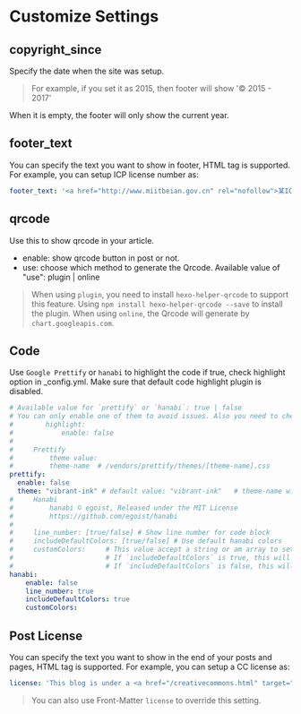 # Customize Settings

## copyright_since

Specify the date when the site was setup.

>  For example, if you set it as 2015, then footer will show '© 2015 - 2017'

When it is empty, the footer will only show the current year.

## footer_text
You can specify the text you want to show in footer, HTML tag is supported.
For example, you can setup ICP license number as:

```yaml
footer_text: '<a href="http://www.miitbeian.gov.cn" rel="nofollow">某ICP备xxxxxxxx号-x</a>'
```

## qrcode

Use this to show qrcode in your article.

- enable: show qrcode button in post or not.
- use: choose which method to generate the Qrcode. Available value of "use": plugin | online

> When using `plugin`, you need to install `hexo-helper-qrcode` to support this feature. Using `npm install hexo-helper-qrcode --save` to install the plugin.
> When using `online`, the Qrcode will generate by `chart.googleapis.com`.

## Code

Use `Google Prettify` or `hanabi` to highlight the code
if true, check highlight option in _config.yml. Make sure that default code highlight plugin is disabled.

```yaml
# Available value for `prettify` or `hanabi`: true | false
# You can only enable one of them to avoid issues. Also you need to check highlight option in _config.yml. Make sure that default hexo built in highlight plugin is disabled.
#        highlight:
#            enable: false
#
#     Prettify
#         theme value:
#         theme-name  # /vendors/prettify/themes/[theme-name].css
prettify:
  enable: false
  theme: "vibrant-ink" # default value: "vibrant-ink"   # theme-name without '.css'
#     Hanabi
#         hanabi © egoist, Released under the MIT License
#         https://github.com/egoist/hanabi
#     
#     line_number: [true/false] # Show line number for code block
#     includeDefaultColors: [true/false] # Use default hanabi colors
#     customColors:     # This value accept a string or am array to setting for hanabi colors.
#                       # If `includeDefaultColors` is true, this will append colors to the color pool
#                       # If `includeDefaultColors` is false, this will instead default color pool
hanabi:
    enable: false
    line_number: true
    includeDefaultColors: true
    customColors: 
```

## Post License
You can specify the text you want to show in the end of your posts and pages, HTML tag is supported.
For example, you can setup a CC license as:

```yaml
license: 'This blog is under a <a href="/creativecommons.html" target="_blank">CC BY-NC-SA 3.0 Unported License</a>'
```
> You can also use Front-Matter `license` to override this setting.
